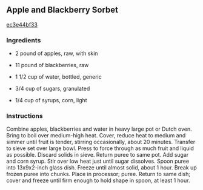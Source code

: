 ## Apple and Blackberry Sorbet

[ec3e44bf33](http://www.epicurious.com/recipes/food/views/apple-and-blackberry-sorbet-1957)

### Ingredients

 - 2 pound of apples, raw, with skin

 - 11 pound of blackberries, raw

 - 1 1/2 cup of water, bottled, generic

 - 3/4 cup of sugars, granulated

 - 1/4 cup of syrups, corn, light

### Instructions

Combine apples, blackberries and water in heavy large pot or Dutch oven. Bring to boil over medium-high heat. Cover, reduce heat to medium and simmer until fruit is tender, stirring occasionally, about 20 minutes. Transfer to sieve set over large bowl. Press to force through as much fruit and liquid as possible. Discard solids in sieve. Return puree to same pot. Add sugar and corn syrup. Stir over low heat just until sugar dissolves. Spoon puree into 13x9x2-inch glass dish. Freeze until almost solid, about 1 hour. Break up frozen puree into chunks. Place in processor; puree. Return to same dish; cover and freeze until firm enough to hold shape in spoon, at least 1 hour.
